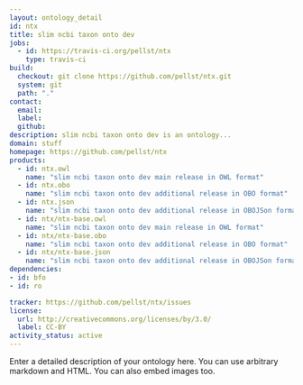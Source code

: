 ```yaml
---
layout: ontology_detail
id: ntx
title: slim ncbi taxon onto dev
jobs:
  - id: https://travis-ci.org/pellst/ntx
    type: travis-ci
build:
  checkout: git clone https://github.com/pellst/ntx.git
  system: git
  path: "."
contact:
  email: 
  label: 
  github: 
description: slim ncbi taxon onto dev is an ontology...
domain: stuff
homepage: https://github.com/pellst/ntx
products:
  - id: ntx.owl
    name: "slim ncbi taxon onto dev main release in OWL format"
  - id: ntx.obo
    name: "slim ncbi taxon onto dev additional release in OBO format"
  - id: ntx.json
    name: "slim ncbi taxon onto dev additional release in OBOJSon format"
  - id: ntx/ntx-base.owl
    name: "slim ncbi taxon onto dev main release in OWL format"
  - id: ntx/ntx-base.obo
    name: "slim ncbi taxon onto dev additional release in OBO format"
  - id: ntx/ntx-base.json
    name: "slim ncbi taxon onto dev additional release in OBOJSon format"
dependencies:
- id: bfo
- id: ro

tracker: https://github.com/pellst/ntx/issues
license:
  url: http://creativecommons.org/licenses/by/3.0/
  label: CC-BY
activity_status: active
---
```


Enter a detailed description of your ontology here. You can use arbitrary markdown and HTML.
You can also embed images too.

